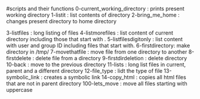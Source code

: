 #scripts and their functions
0-current_working_directory : prints present working directory
1-listit : list contents of directory
2-bring_me_home : changes present directory to home directory

3-listfiles : long listing of files
4-listmorefiles : list content of current directory including those that start with .
5-listfilesdigitonly : list content with user and group ID including files that start with.
6-firstdirectory: make directory in /tmp/
7-movethatfile : move file from one directory to another
8-firstdelete : delete file from a directory
9-firstdirdeletion : delete directory
10-back : move to the previous directory
11-lists : long list files in current, parent and a different directory
12-file_type : lidt the type of file
13-symbolic_link : creates a symbolic link
14-copy_html : copies all html files that are not in parent directory
100-lets_move : move all files starting with uppercase
